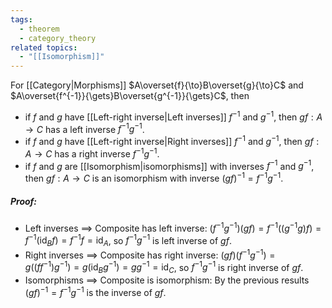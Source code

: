 ```yaml
---
tags:
  - theorem
  - category_theory
related topics:
  - "[[Isomorphism]]"
---
```

For [[Category|Morphisms]] $A\overset{f}{\to}B\overset{g}{\to}C$ and $A\overset{f^{-1}}{\gets}B\overset{g^{-1}}{\gets}C$, then
- if $f$ and $g$ have [[Left-right inverse|Left inverses]] $f^{-1}$ and $g^{-1}$, then $gf:A\to C$ has a left inverse $f^{-1}g^{-1}$.
- if $f$ and $g$ have [[Left-right inverse|Right inverses]] $f^{-1}$ and $g^{-1}$, then $gf:A\to C$ has a right inverse $f^{-1}g^{-1}$.
- if $f$ and $g$ are [[Isomorphism|isomorphisms]] with inverses $f^{-1}$ and $g^{-1}$, then $gf:A\to C$ is an isomorphism with inverse $(gf)^{-1}=f^{-1}g^{-1}$.
##### Proof:
- Left inverses $\implies$ Composite has left inverse:
	$(f^{-1}g^{-1})(gf)=f^{-1}\big((g^{-1}g)f)=f^{-1}(\operatorname{id}_B f)= f^{-1}f=\operatorname{id}_A$, so $f^{-1}g^{-1}$ is left inverse of $gf$.
- Right inverses $\implies$ Composite has right inverse:
	$(gf)(f^{-1}g^{-1})=g\big((ff^{-1})g^{-1}\big)=g(\operatorname{id}_B g^{-1})=gg^{-1}=\operatorname{id}_C$, so $f^{-1}g^{-1}$ is right inverse of $gf$.
- Isomorphisms $\implies$ Composite is isomorphism:
	By the previous results $(gf)^{-1}=f^{-1}g^{-1}$ is the inverse of $gf$.